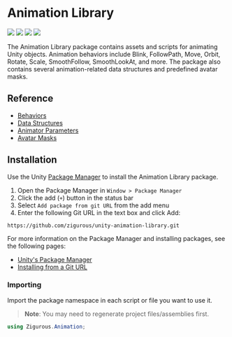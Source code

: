 # Animation Library

[![](https://img.shields.io/badge/github-repo-blue?logo=github)](https://github.com/zigurous/unity-animation-library)
[![](https://img.shields.io/github/package-json/v/zigurous/unity-animation-library)](https://github.com/zigurous/unity-animation-library/releases)
[![](https://img.shields.io/badge/docs-link-success)](https://docs.zigurous.com/com.zigurous.animation)
[![](https://img.shields.io/github/license/zigurous/unity-animation-library)](https://github.com/zigurous/unity-animation-library/blob/main/LICENSE.md)

The Animation Library package contains assets and scripts for animating Unity objects. Animation behaviors include Blink, FollowPath, Move, Orbit, Rotate, Scale, SmoothFollow, SmoothLookAt, and more. The package also contains several animation-related data structures and predefined avatar masks.

## Reference

- [Behaviors](https://docs.zigurous.com/com.zigurous.animation/manual/behaviors.html)
- [Data Structures](https://docs.zigurous.com/com.zigurous.animation/manual/data-structures.html)
- [Animator Parameters](https://docs.zigurous.com/com.zigurous.animation/manual/animator-parameters.html)
- [Avatar Masks](https://docs.zigurous.com/com.zigurous.animation/manual/avatar-masks.html)

## Installation

Use the Unity [Package Manager](https://docs.unity3d.com/Manual/upm-ui.html) to install the Animation Library package.

1. Open the Package Manager in `Window > Package Manager`
2. Click the add (`+`) button in the status bar
3. Select `Add package from git URL` from the add menu
4. Enter the following Git URL in the text box and click Add:

```http
https://github.com/zigurous/unity-animation-library.git
```

For more information on the Package Manager and installing packages, see the following pages:

- [Unity's Package Manager](https://docs.unity3d.com/Manual/Packages.html)
- [Installing from a Git URL](https://docs.unity3d.com/Manual/upm-ui-giturl.html)

### Importing

Import the package namespace in each script or file you want to use it.

> **Note**: You may need to regenerate project files/assemblies first.

```csharp
using Zigurous.Animation;
```
